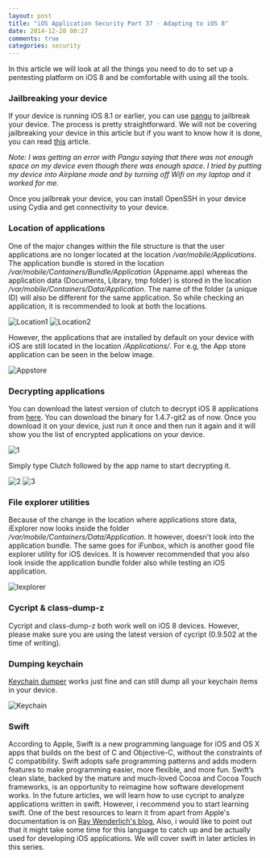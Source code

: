 ```yaml
---
layout: post
title: "iOS Application Security Part 37 - Adapting to iOS 8"
date: 2014-12-20 00:27
comments: true
categories: security
---
```


In this article we will look at all the things you need to do to set up a pentesting platform on iOS 8 and be comfortable with using all the tools.

### Jailbreaking your device

If your device is running iOS 8.1 or earlier, you can use [pangu](http://en.pangu.io/) to jailbreak your device. The process is pretty straightforward. We will not be covering jailbreaking your device in this article but if you want to know how it is done, you can read [this](http://www.redmondpie.com/how-to-jailbreak-ios-8.1-untethered-using-pangu8/) article.

<!-- more -->

_Note: I was getting an error with Pangu saying that there was not enough space on my device even though there was enough space. I tried by putting my device into Airplane mode and by turning off Wifi on my laptop and it worked for me._

Once you jailbreak your device, you can install OpenSSH in your device using Cydia and get connectivity to your device.

### Location of applications

One of the major changes within the file structure is that the user applications are no longer located at the location _/var/mobile/Applications_. The application bundle is stored in the location _/var/mobile/Containers/Bundle/Application_ (Appname.app) whereas the application data (Documents, Library, tmp folder) is stored in the location _/var/mobile/Containers/Data/Application_. The name of the folder (a unique ID) will also be different for the same application. So while checking an application, it is recommended to look at both the locations.

![Location1]({{site.baseurl}}/images/posts/ios37//location1.png) ![Location2]({{site.baseurl}}/images/posts/ios37//location2.png)

However, the applications that are installed by default on your device with iOS are still located in the location _/Applications/_. For e.g, the App store application can be seen in the below image.

![Appstore]({{site.baseurl}}/images/posts/ios37//appstore.png)

### Decrypting applications

You can download the latest version of clutch to decrypt iOS 8 applications from [here](https://github.com/KJCracks/Clutch/releases). You can download the binary for 1.4.7-git2 as of now. Once you download it on your device, just run it once and then run it again and it will show you the list of encrypted applications on your device.

![1]({{site.baseurl}}/images/posts/ios37//1.png)

Simply type Clutch followed by the app name to start decrypting it.

![2]({{site.baseurl}}/images/posts/ios37//2.png) ![3]({{site.baseurl}}/images/posts/ios37//3.png)

### File explorer utilities

Because of the change in the location where applications store data, iExplorer now looks inside the folder _/var/mobile/Containers/Data/Application_. It however, doesn't look into the application bundle. The same goes for iFunbox, which is another good file explorer utility for iOS devices. It is however recommended that you also look inside the application bundle folder also while testing an iOS application.

![Iexplorer]({{site.baseurl}}/images/posts/ios37//iexplorer.png)

### Cycript & class-dump-z

Cycript and class-dump-z both work well on iOS 8 devices. However, please make sure you are using the latest version of cycript (0.9.502 at the time of writing).

### Dumping keychain

[Keychain dumper](https://github.com/ptoomey3/Keychain-Dumper) works just fine and can still dump all your keychain items in your device.

![Keychain]({{site.baseurl}}/images/posts/ios37//keychain.png)

### Swift

According to Apple, Swift is a new programming language for iOS and OS X apps that builds on the best of C and Objective-C, without the constraints of C compatibility. Swift adopts safe programming patterns and adds modern features to make programming easier, more flexible, and more fun. Swift’s clean slate, backed by the mature and much-loved Cocoa and Cocoa Touch frameworks, is an opportunity to reimagine how software development works. In the future articles, we will learn how to use cycript to analyze applications written in swift. However, i recommend you to start learning swift. One of the best resources to learn it from apart from Apple's documentation is on [Ray Wenderlich's blog.](http://www.raywenderlich.com/74438/swift-tutorial-a-quick-start) Also, i would like to point out that it might take some time for this language to catch up and be actually used for developing iOS applications. We will cover swift in later articles in this series.